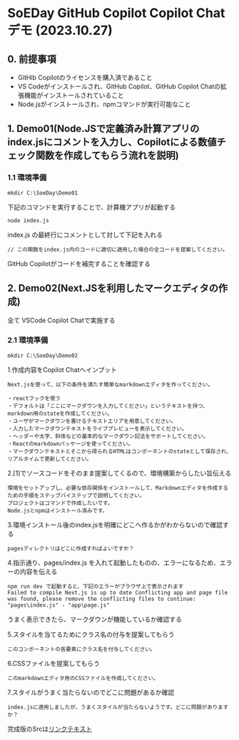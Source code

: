 # SoEDay GitHub Copilot Copilot Chat デモ (2023.10.27)

## 0. 前提事項
- GitHib Copilotのライセンスを購入済であること
- VS Codeがインストールされ、GitHub Copilot、GitHub Copilot Chatの拡張機能がインストールされていること
- Node.jsがインストールされ、npmコマンドが実行可能なこと

## 1. Demo01(Node.JSで定義済み計算アプリのindex.jsにコメントを入力し、Copilotによる数値チェック関数を作成してもらう流れを説明)

### 1.1 環境準備
``` :shell
mkdir C:\SoeDay\Demo01
```

下記のコマンドを実行することで、計算機アプリが起動する

```:shell
node index.js
```

index.js の最終行にコメントとして対して下記を入れる
```
// この関数をindex.js内のコードに適切に適用した場合の全コードを提案してください。
```

GitHub Copilotがコードを補完することを確認する

## 2. Demo02(Next.JSを利用したマークエディタの作成)
全て VSCode Copilot Chatで実施する

### 2.1 環境準備
``` :shell
mkdir C:\SoeDay\Demo02
```

1.作成内容をCopilot Chatへインプット
```:prompt
Next.jsを使って、以下の条件を満たす簡単なmarkdownエディタを作ってください。

・reactフックを使う
・デフォルトは「ここにマークダウンを入力してください」というテキストを持つ、markdown用のstateを作成してください。
・ユーザがマークダウンを書けるテキストエリアを用意してください。
・入力したマークダウンテキストをライブプレビューを表示してください。
・ヘッダーや太字、斜体などの基本的なマークダウン記法をサポートしてください。
・Reactのmarkdownパッケージを使ってください。
・マークダウンテキストとそこから得られるHTMLはコンポーネントのstateとして保存され、リアルタイムで更新してください。
```

2.[1]でソースコードをそのまま提案してくるので、環境構築からしたい旨伝える
```:prompt
環境をセットアップし、必要な依存関係をインストールして、Markdownエディタを作成するための手順をステップバイステップで説明してください。
プロジェクトはコマンドで作成したいです。
Node.jsとnpmはインストール済みです。
```

3.環境インストール後のindex.jsを明確にどこへ作るかがわからないので確認する
```:prompt
pagesディレクトリはどこに作成すればよいですか？
```

4.指示通り、pages/index.js を入れて起動したものの、エラーになるため、エラーの内容を伝える
```:prompt
npm run dev で起動すると、下記のエラーがブラウザ上で表示されます
Failed to compile Next.js is up to date Conflicting app and page file was found, please remove the conflicting files to continue: "pages\index.js" - "app\page.js"
```

うまく表示できたら、マークダウンが機能しているか確認する

5.スタイルを当てるためにクラス名の付与を提案してもらう
```:prompt
このコンポーネントの各要素にクラス名を付与してください。
```

6.CSSファイルを提案してもらう
```:prompt
このmarkdownエディタ用のCSSファイルを作成してください。
```

7.スタイルがうまく当たらないのでどこに問題があるか確認
```:prompt
index.jsに適用しましたが、うまくスタイルが当たらないようです。どこに問題がありますか？
```

完成版のSrcは[リンクテキスト](URL "DemosSrc.zip")
